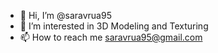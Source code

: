 - 👋 Hi, I’m @saravrua95
- 👀 I’m interested in 3D Modeling and Texturing
- 📫 How to reach me saravrua95@gmail.com

<!---
saravrua95/saravrua95 is a ✨ special ✨ repository because its `README.md` (this file) appears on your GitHub profile.
You can click the Preview link to take a look at your changes.
--->
